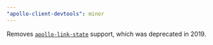 ```yaml
---
"apollo-client-devtools": minor
---
```


Removes [`apollo-link-state`](https://github.com/apollographql/apollo-link-state) support, which was deprecated in 2019.
